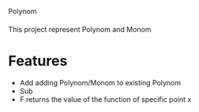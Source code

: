 Polynom
####
This project represent Polynom and Monom

Features
========
- Add adding Polynom/Monom to existing Polynom
- Sub
- F  returns the value of the function of specific point x
